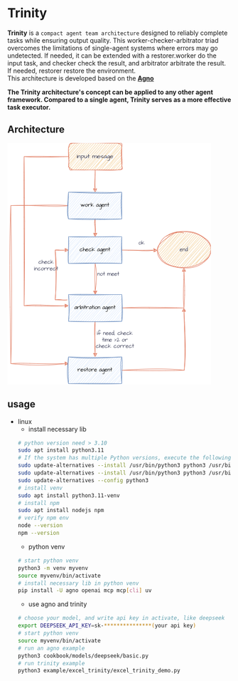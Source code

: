 # Trinity

**Trinity** is a `compact agent team architecture` designed to reliably complete tasks while ensuring output quality. This worker-checker-arbitrator triad overcomes the limitations of single-agent systems where errors may go undetected.
If needed, it can be extended with a restorer.worker do the input task, and checker check the result, and arbitrator arbitrate the result. If needed, restorer restore the environment.  
This architecture is developed based on the [**Agno**](https://github.com/agno-agi/agno)  

**The Trinity architecture's concept can be applied to any other agent framework. Compared to a single agent, Trinity serves as a more effective task executor.**

## Architecture
![trinity-architecture](trinity.png)


## usage
+ linux
    + install necessary lib
    ``` bash
    # python version need > 3.10
    sudo apt install python3.11
    # If the system has multiple Python versions, execute the following command; otherwise, skip it.（find python3.11 position: which python3.11）
    sudo update-alternatives --install /usr/bin/python3 python3 /usr/bin/python3.10 1
    sudo update-alternatives --install /usr/bin/python3 python3 /usr/bin/python3.11 2
    sudo update-alternatives --config python3
    # install venv
    sudo apt install python3.11-venv
    # install npm
    sudo apt install nodejs npm
    # verify npm env
    node --version
    npm --version
    ```
    + python venv 
    ``` bash
    # start python venv
    python3 -m venv myvenv
    source myvenv/bin/activate
    # install necessary lib in python venv
    pip install -U agno openai mcp mcp[cli] uv
    ```
    + use agno and trinity
    ``` bash
    # choose your model, and write api key in activate, like deepseek
    export DEEPSEEK_API_KEY=sk-***************(your api key)
    # start python venv
    source myvenv/bin/activate
    # run an agno example
    python3 cookbook/models/deepseek/basic.py 
    # run trinity example
    python3 example/excel_trinity/excel_trinity_demo.py
    ```